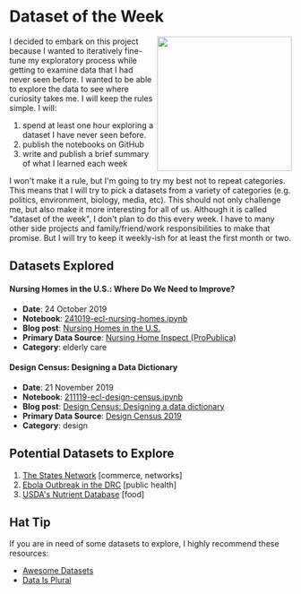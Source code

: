 # Dataset of the Week
<img src='https://media.giphy.com/media/l2SpYDOZmp3H2cAAo/giphy.gif' align="right" width="240px"/>I decided to embark on this project because I wanted to iteratively fine-tune my exploratory process while getting to examine data that I had never seen before. I wanted to be able to explore the data to see where curiosity takes me. I will keep the rules simple. I will:

1. spend at least one hour exploring a dataset I have never seen before.
1. publish the notebooks on GitHub
1. write and publish a brief summary of what I learned each week

I won't make it a rule, but I'm going to try my best not to repeat categories. This means that I will try to pick a datasets from a variety of categories (e.g. politics, environment, biology, media, etc). This should not only challenge me, but also make it more interesting for all of us. Although it is called "dataset of the week", I don't plan to do this every week. I have to many other side projects and family/friend/work responsibilities to make that promise. But I will try to keep it weekly-ish for at least the first month or two.

## Datasets Explored

#### Nursing Homes in the U.S.: Where Do We Need to Improve?
- **Date**: 24 October 2019
- **Notebook**: [241019-ecl-nursing-homes.ipynb](241019-ecl-nursing-homes.ipynb)
- **Blog post**: [Nursing Homes in the U.S.](http://echrislynch.com/2019/10/24/nursing-homes-in-the-u-s)
- **Primary Data Source**: [Nursing Home Inspect (ProPublica)](https://projects.propublica.org/nursing-homes/)
- **Category**: elderly care

#### Design Census: Designing a Data Dictionary
- **Date**: 21 November 2019
- **Notebook**: [211119-ecl-design-census.ipynb](211119-ecl-design-census.ipynb)
- **Blog post**: [Design Census: Designing a data dictionary](http://echrislynch.com/2019/11/22/design-census-designing-a-data-dictionary/)
- **Primary Data Source**: [Design Census 2019](https://designcensus.org/)
- **Category**: design

## Potential Datasets to Explore
1. [The States Network](https://ippsr.msu.edu/public-policy/state-networks) [commerce, networks]
1. [Ebola Outbreak in the DRC](https://data.humdata.org/dataset/ebola-cases-and-deaths-drc-north-kivu) [public health]
1. [USDA's Nutrient Database](https://www.ars.usda.gov/northeast-area/beltsville-md-bhnrc/beltsville-human-nutrition-research-center/nutrient-data-laboratory/docs/sr28-download-files/) [food]



## Hat Tip
If you are in need of some datasets to explore, I highly recommend these resources:
* [Awesome Datasets](https://github.com/awesomedata/awesome-public-datasets)
* [Data Is Plural](http://tinyletter.com/data-is-plural)


